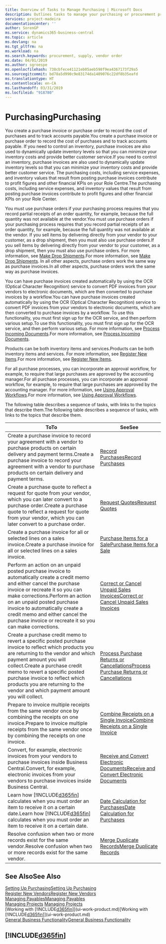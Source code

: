 ```yaml
---
title: Overview of Tasks to Manage Purchasing | Microsoft Docs
description: Outlines tasks to manage your purchasing or procurement processes, including how purchase invoices and purchase orders work.
services: project-madeira
documentationcenter: ''
author: SorenGP
ms.service: dynamics365-business-central
ms.topic: article
ms.devlang: na
ms.tgt_pltfrm: na
ms.workload: na
ms.search.keywords: procurement, supply, vendor order
ms.date: 04/01/2019
ms.author: sgroespe
ms.openlocfilehash: 738cbfece41121eb05aeb598f9ea4367173f29a5
ms.sourcegitcommit: bd78a5d990c9e83174da1409076c22df8b35eafd
ms.translationtype: HT
ms.contentlocale: en-CA
ms.lasthandoff: 03/31/2019
ms.locfileid: "918780"
---
```

# <a name="purchasing"></a><span data-ttu-id="7beee-103">Purchasing</span><span class="sxs-lookup"><span data-stu-id="7beee-103">Purchasing</span></span>
<span data-ttu-id="7beee-104">You create a purchase invoice or purchase order to record the cost of purchases and to track accounts payable.</span><span class="sxs-lookup"><span data-stu-id="7beee-104">You create a purchase invoice or purchase order to record the cost of purchases and to track accounts payable.</span></span> <span data-ttu-id="7beee-105">If you need to control an inventory, purchase invoices are also used to dynamically update inventory levels so that you can minimize your inventory costs and provide better customer service.</span><span class="sxs-lookup"><span data-stu-id="7beee-105">If you need to control an inventory, purchase invoices are also used to dynamically update inventory levels so that you can minimize your inventory costs and provide better customer service.</span></span> <span data-ttu-id="7beee-106">The purchasing costs, including service expenses, and inventory values that result from posting purchase invoices contribute to profit figures and other financial KPIs on your Role Centre.</span><span class="sxs-lookup"><span data-stu-id="7beee-106">The purchasing costs, including service expenses, and inventory values that result from posting purchase invoices contribute to profit figures and other financial KPIs on your Role Center.</span></span>

<span data-ttu-id="7beee-107">You must use purchase orders if your purchasing process requires that you record partial receipts of an order quantity, for example, because the full quantity was not available at the vendor.</span><span class="sxs-lookup"><span data-stu-id="7beee-107">You must use purchase orders if your purchasing process requires that you record partial receipts of an order quantity, for example, because the full quantity was not available at the vendor.</span></span> <span data-ttu-id="7beee-108">If you sell items by delivering directly from your vendor to your customer, as a drop shipment, then you must also use purchase orders.</span><span class="sxs-lookup"><span data-stu-id="7beee-108">If you sell items by delivering directly from your vendor to your customer, as a drop shipment, then you must also use purchase orders.</span></span> <span data-ttu-id="7beee-109">For more information, see [Make Drop Shipments](sales-how-drop-shipment.md).</span><span class="sxs-lookup"><span data-stu-id="7beee-109">For more information, see [Make Drop Shipments](sales-how-drop-shipment.md).</span></span> <span data-ttu-id="7beee-110">In all other aspects, purchase orders work the same way as purchase invoices.</span><span class="sxs-lookup"><span data-stu-id="7beee-110">In all other aspects, purchase orders work the same way as purchase invoices.</span></span>

<span data-ttu-id="7beee-111">You can have purchase invoices created automatically by using the OCR (Optical Character Recognition) service to convert PDF invoices from your vendors to electronic documents, which are then converted to purchase invoices by a workflow.</span><span class="sxs-lookup"><span data-stu-id="7beee-111">You can have purchase invoices created automatically by using the OCR (Optical Character Recognition) service to convert PDF invoices from your vendors to electronic documents, which are then converted to purchase invoices by a workflow.</span></span> <span data-ttu-id="7beee-112">To use this functionality, you must first sign up for the OCR service, and then perform various setup.</span><span class="sxs-lookup"><span data-stu-id="7beee-112">To use this functionality, you must first sign up for the OCR service, and then perform various setup.</span></span> <span data-ttu-id="7beee-113">For more information, see [Process Incoming Documents](across-process-income-documents.md).</span><span class="sxs-lookup"><span data-stu-id="7beee-113">For more information, see [Process Incoming Documents](across-process-income-documents.md).</span></span>      

<span data-ttu-id="7beee-114">Products can be both inventory items and services.</span><span class="sxs-lookup"><span data-stu-id="7beee-114">Products can be both inventory items and services.</span></span> <span data-ttu-id="7beee-115">For more information, see [Register New Items](inventory-how-register-new-items.md).</span><span class="sxs-lookup"><span data-stu-id="7beee-115">For more information, see [Register New Items](inventory-how-register-new-items.md).</span></span>

<span data-ttu-id="7beee-116">For all purchase processes, you can incorporate an approval workflow, for example, to require that large purchases are approved by the accounting manager.</span><span class="sxs-lookup"><span data-stu-id="7beee-116">For all purchase processes, you can incorporate an approval workflow, for example, to require that large purchases are approved by the accounting manager.</span></span> <span data-ttu-id="7beee-117">For more information, see [Using Approval Workflows](across-how-use-approval-workflows.md).</span><span class="sxs-lookup"><span data-stu-id="7beee-117">For more information, see [Using Approval Workflows](across-how-use-approval-workflows.md).</span></span>

<span data-ttu-id="7beee-118">The following table describes a sequence of tasks, with links to the topics that describe them.</span><span class="sxs-lookup"><span data-stu-id="7beee-118">The following table describes a sequence of tasks, with links to the topics that describe them.</span></span>

| <span data-ttu-id="7beee-119">To</span><span class="sxs-lookup"><span data-stu-id="7beee-119">To</span></span> | <span data-ttu-id="7beee-120">See</span><span class="sxs-lookup"><span data-stu-id="7beee-120">See</span></span> |
| --- | --- |
| <span data-ttu-id="7beee-121">Create a purchase invoice to record your agreement with a vendor to purchase products on certain delivery and payment terms.</span><span class="sxs-lookup"><span data-stu-id="7beee-121">Create a purchase invoice to record your agreement with a vendor to purchase products on certain delivery and payment terms.</span></span> |[<span data-ttu-id="7beee-122">Record Purchases</span><span class="sxs-lookup"><span data-stu-id="7beee-122">Record Purchases</span></span>](purchasing-how-record-purchases.md) |
|<span data-ttu-id="7beee-123">Create a purchase quote to reflect a request for quote from your vendor, which you can later convert to a purchase order.</span><span class="sxs-lookup"><span data-stu-id="7beee-123">Create a purchase quote to reflect a request for quote from your vendor, which you can later convert to a purchase order.</span></span>|[<span data-ttu-id="7beee-124">Request Quotes</span><span class="sxs-lookup"><span data-stu-id="7beee-124">Request Quotes</span></span>](purchasing-how-request-quotes.md)|
| <span data-ttu-id="7beee-125">Create a purchase invoice for all or selected lines on a sales invoice.</span><span class="sxs-lookup"><span data-stu-id="7beee-125">Create a purchase invoice for all or selected lines on a sales invoice.</span></span> |[<span data-ttu-id="7beee-126">Purchase Items for a Sale</span><span class="sxs-lookup"><span data-stu-id="7beee-126">Purchase Items for a Sale</span></span>](purchasing-how-purchase-products-sale.md) |
| <span data-ttu-id="7beee-127">Perform an action on an unpaid posted purchase invoice to automatically create a credit memo and either cancel the purchase invoice or recreate it so you can make corrections.</span><span class="sxs-lookup"><span data-stu-id="7beee-127">Perform an action on an unpaid posted purchase invoice to automatically create a credit memo and either cancel the purchase invoice or recreate it so you can make corrections.</span></span> |[<span data-ttu-id="7beee-128">Correct or Cancel Unpaid Sales Invoices</span><span class="sxs-lookup"><span data-stu-id="7beee-128">Correct or Cancel Unpaid Sales Invoices</span></span>](purchasing-how-correct-cancel-unpaid-purchase-invoices.md) |
| <span data-ttu-id="7beee-129">Create a purchase credit memo to revert a specific posted purchase invoice to reflect which products you are returning to the vendor and which payment amount you will collect.</span><span class="sxs-lookup"><span data-stu-id="7beee-129">Create a purchase credit memo to revert a specific posted purchase invoice to reflect which products you are returning to the vendor and which payment amount you will collect.</span></span> |[<span data-ttu-id="7beee-130">Process Purchase Returns or Cancellations</span><span class="sxs-lookup"><span data-stu-id="7beee-130">Process Purchase Returns or Cancellations</span></span>](purchasing-how-register-new-vendors.md) |
|<span data-ttu-id="7beee-131">Prepare to invoice multiple receipts from the same vendor once by combining the receipts on one invoice.</span><span class="sxs-lookup"><span data-stu-id="7beee-131">Prepare to invoice multiple receipts from the same vendor once by combining the receipts on one invoice.</span></span>|[<span data-ttu-id="7beee-132">Combine Receipts on a Single Invoice</span><span class="sxs-lookup"><span data-stu-id="7beee-132">Combine Receipts on a Single Invoice</span></span>](purchasing-how-to-combine-receipts.md)|
|<span data-ttu-id="7beee-133">Convert, for example, electronic invoices from your vendors to purchase invoices inside Business Central.</span><span class="sxs-lookup"><span data-stu-id="7beee-133">Convert, for example, electronic invoices from your vendors to purchase invoices inside Business Central.</span></span>|[<span data-ttu-id="7beee-134">Receive and Convert Electronic Documents</span><span class="sxs-lookup"><span data-stu-id="7beee-134">Receive and Convert Electronic Documents</span></span>](purchasing-how-to-receive-and-convert-electronic-documents.md)|
| <span data-ttu-id="7beee-135">Learn how [!INCLUDE[d365fin](includes/d365fin_md.md)] calculates when you must order an item to receive it on a certain date.</span><span class="sxs-lookup"><span data-stu-id="7beee-135">Learn how [!INCLUDE[d365fin](includes/d365fin_md.md)] calculates when you must order an item to receive it on a certain date.</span></span>|[<span data-ttu-id="7beee-136">Date Calculation for Purchases</span><span class="sxs-lookup"><span data-stu-id="7beee-136">Date Calculation for Purchases</span></span>](purchasing-date-calculation-for-purchases.md)|
|<span data-ttu-id="7beee-137">Resolve confusion when two or more records exist for the same vendor.</span><span class="sxs-lookup"><span data-stu-id="7beee-137">Resolve confusion when two or more records exist for the same vendor.</span></span>|[<span data-ttu-id="7beee-138">Merge Duplicate Records</span><span class="sxs-lookup"><span data-stu-id="7beee-138">Merge Duplicate Records</span></span>](sales-how-merge-duplicate-records.md)|

## <a name="see-also"></a><span data-ttu-id="7beee-139">See Also</span><span class="sxs-lookup"><span data-stu-id="7beee-139">See Also</span></span>
[<span data-ttu-id="7beee-140">Setting Up Purchasing</span><span class="sxs-lookup"><span data-stu-id="7beee-140">Setting Up Purchasing</span></span>](purchasing-setup-purchasing.md)  
[<span data-ttu-id="7beee-141">Register New Vendors</span><span class="sxs-lookup"><span data-stu-id="7beee-141">Register New Vendors</span></span>](purchasing-how-register-new-vendors.md)  
[<span data-ttu-id="7beee-142">Managing Payables</span><span class="sxs-lookup"><span data-stu-id="7beee-142">Managing Payables</span></span>](payables-manage-payables.md)  
<span data-ttu-id="7beee-143">[Managing Projects](projects-manage-projects.md)  </span><span class="sxs-lookup"><span data-stu-id="7beee-143">[Managing Projects](projects-manage-projects.md)  </span></span>  
<span data-ttu-id="7beee-144">[Working with [!INCLUDE[d365fin](includes/d365fin_md.md)]](ui-work-product.md)</span><span class="sxs-lookup"><span data-stu-id="7beee-144">[Working with [!INCLUDE[d365fin](includes/d365fin_md.md)]](ui-work-product.md)</span></span>  
[<span data-ttu-id="7beee-145">General Business Functionality</span><span class="sxs-lookup"><span data-stu-id="7beee-145">General Business Functionality</span></span>](ui-across-business-areas.md)

## [!INCLUDE[d365fin](includes/free_trial_md.md)]  
